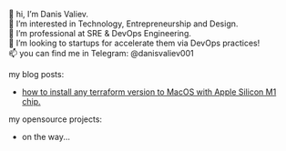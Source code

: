 👋 hi, I’m Danis Valiev.  
👀 I’m interested in Technology, Entrepreneurship and Design.  
🌱 I’m professional at SRE & DevOps Engineering.  
💞️ I’m looking to startups for accelerate them via DevOps practices!  
📫 you can find me in Telegram: @danisvaliev001  

my blog posts:
- [how to install any terraform version to MacOS with Apple Silicon M1 chip.](https://gitlab.com/danisvaliev001/m1-terraform)

my opensource projects:
- on the way...

<!---
danisvaliev001/danisvaliev001 is a ✨ special ✨ repository because its `README.md` (this file) appears on your GitHub profile.
You can click the Preview link to take a look at your changes.
--->
